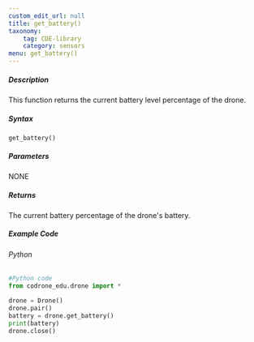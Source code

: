 ```yaml
---
custom_edit_url: null
title: get_battery()
taxonomy:
    tag: CDE-library
    category: sensors
menu: get_battery()
---
```


##### Description

This function returns the current battery level percentage of the drone. <br />

##### Syntax
```get_battery()```<br />

##### Parameters

NONE


##### Returns

The current battery percentage of the drone's battery.

##### Example Code
###### Python
```python
#Python code
from codrone_edu.drone import *

drone = Drone()
drone.pair()
battery = drone.get_battery()
print(battery)
drone.close()

```